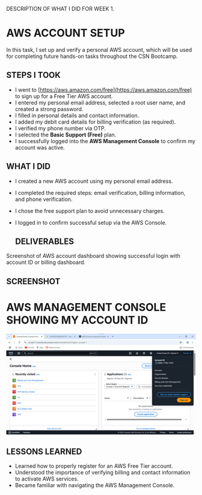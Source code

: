 DESCRIPTION OF WHAT I DID FOR WEEK 1.

# AWS ACCOUNT SETUP

In this task, I set up and verify a personal AWS account, which will be used for completing future hands-on tasks throughout the CSN Bootcamp.

## STEPS I TOOK
- I went to [https://aws.amazon.com/free](https://aws.amazon.com/free) to sign up for a Free Tier AWS account.
- I entered my personal email address, selected a root user name, and created a strong password.
- I filled in personal details and contact information.
- I added my debit card details for billing verification (as required).
- I verified my phone number via OTP.
- I selected the **Basic Support (Free)** plan.
- I successfully logged into the **AWS Management Console** to confirm my account was active.

  
## WHAT I DID

- I created a new AWS account using my personal email address.
- I completed the required steps: email verification, billing information, and phone verification.
- I chose the free support plan to avoid unnecessary charges.
- I logged in to confirm successful setup via the AWS Console.

  ## DELIVERABLES
Screenshot of AWS account dashboard showing successful login with account ID or billing dashboard.

## SCREENSHOT

# AWS MANAGEMENT CONSOLE SHOWING MY ACCOUNT ID
![AWS Management Console with Account ID](https://github.com/ChideraA080/CSN-BOOTCAMP-TASK-WEEK-1-10/blob/main/Week1/CSN%20BOOTCAMP%20WEEK%201%20TASK/CSN%20BOOTCAMP%20WEEK%201.png)


## LESSONS LEARNED

- Learned how to properly register for an AWS Free Tier account.
- Understood the importance of verifying billing and contact information to activate AWS services.
- Became familiar with navigating the AWS Management Console.
 

  

